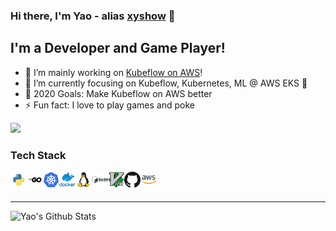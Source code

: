 ### Hi there, I'm Yao - alias [xyshow][linkedin] 👋

## I'm a Developer and Game Player! 
- 🔭 I’m mainly working on [Kubeflow on AWS][kubeflowwebsite]!
- 🌱 I’m currently focusing on Kubeflow, Kubernetes, ML @ AWS EKS 🤣
- 🥅 2020 Goals: Make Kubeflow on AWS better
- ⚡ Fun fact: I love to play games and poke

![](https://komarev.com/ghpvc/?username=PatrickXYS)

### Tech Stack
<img align="left" alt="Python" width="26px" src="https://raw.githubusercontent.com/github/explore/master/topics/python/python.png" />
<img align="left" alt="Golang" width="26px" src="https://raw.githubusercontent.com/github/explore/master/topics/go/go.png" />
<img align="left" alt="Kubernetes" width="26px" src="https://raw.githubusercontent.com/github/explore/master/topics/kubernetes/kubernetes.png" />
<img align="left" alt="Docker" width="26px" src="https://raw.githubusercontent.com/github/explore/master/topics/docker/docker.png" />
<img align="left" alt="Linux" width="26px" src="https://raw.githubusercontent.com/github/explore/master/topics/linux/linux.png" />
<img align="left" alt="Bash" width="26px" src="https://raw.githubusercontent.com/github/explore/master/topics/bash/bash.png" />
<img align="left" alt="Vim" width="26px" src="https://raw.githubusercontent.com/github/explore/master/topics/vim/vim.png" />
<img align="left" alt="GitHub" width="26px" src="https://raw.githubusercontent.com/github/explore/master/topics/github/github.png" />
<img align="left" alt="AWS" width="26px" src="https://raw.githubusercontent.com/github/explore/master/topics/aws/aws.png" />

<br />
<br />

---

<img align="left" alt="Yao's Github Stats" src="https://github-readme-stats.vercel.app/api?username=PatrickXYS&show_icons=true&hide_border=true" />

[kubeflowwebsite]: https://github.com/kubeflow 
[linkedin]: https://www.linkedin.com/in/yao-chuck-xiao-6639a4167/
